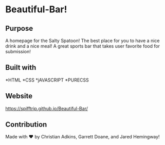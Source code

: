 # Beautiful-Bar!
## Purpose
A homepage for the Salty Spatoon! The best place for you to have a nice drink and a nice meal!
A great sports bar that takes user favorite food for submission!


## Built with
*HTML
*CSS
*jAVASCRIPT
*PURECSS

## Website
https://spifftrip.github.io/Beautiful-Bar/

## Contribution
Made with ❤️ by Christian Adkins, Garrett Doane, and Jared Hemingway!
